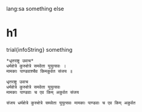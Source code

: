 lang:sa
something else
# h1

trial{infoString}
something

~~~~sloka
*धृतराष्ट्र उवाच*
धर्मक्षेत्रे कुरुक्षेत्रे समवेता युयुत्सवः ।
मामकाः पाण्डवाश्चैव किमकुर्वत संजय ॥
~~~~

~~~~padachhed
धृतराष्ट्र उवाच
धर्मक्षेत्रे कुरुक्षेत्रे समवेता युयुत्सवः
मामकाः पाण्डवाः च एव किम् अकुर्वत संजय
~~~~

~~~~anvaya
संजय धर्मक्षेत्रे कुरुक्षेत्रे समवेता युयुत्सवः मामकाः पाण्डवाः च एव किम् अकुर्वत
~~~~
